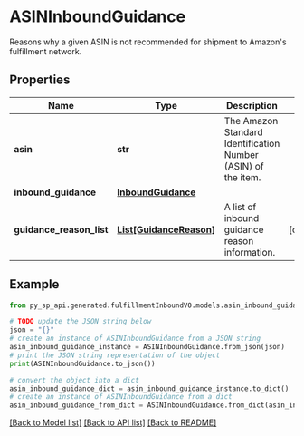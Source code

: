 # ASINInboundGuidance

Reasons why a given ASIN is not recommended for shipment to Amazon's fulfillment network.

## Properties

Name | Type | Description | Notes
------------ | ------------- | ------------- | -------------
**asin** | **str** | The Amazon Standard Identification Number (ASIN) of the item. | 
**inbound_guidance** | [**InboundGuidance**](InboundGuidance.md) |  | 
**guidance_reason_list** | [**List[GuidanceReason]**](GuidanceReason.md) | A list of inbound guidance reason information. | [optional] 

## Example

```python
from py_sp_api.generated.fulfillmentInboundV0.models.asin_inbound_guidance import ASINInboundGuidance

# TODO update the JSON string below
json = "{}"
# create an instance of ASINInboundGuidance from a JSON string
asin_inbound_guidance_instance = ASINInboundGuidance.from_json(json)
# print the JSON string representation of the object
print(ASINInboundGuidance.to_json())

# convert the object into a dict
asin_inbound_guidance_dict = asin_inbound_guidance_instance.to_dict()
# create an instance of ASINInboundGuidance from a dict
asin_inbound_guidance_from_dict = ASINInboundGuidance.from_dict(asin_inbound_guidance_dict)
```
[[Back to Model list]](../README.md#documentation-for-models) [[Back to API list]](../README.md#documentation-for-api-endpoints) [[Back to README]](../README.md)


